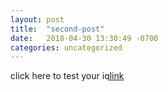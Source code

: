 ```yaml
---
layout: post
title:  "second-post"
date:   2018-04-30 13:30:49 -0700
categories: uncategorized
---
```


click here to test your iq[link]

[link]: http://onemillionlols.com/

